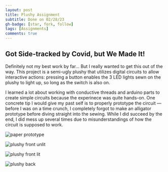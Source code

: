 ```yaml
---
layout: post
title: Plushy Assignment
subtitle: Done on 02/28/23
gh-badge: [star, fork, follow]
tags: [Assignments]
comments: true
---
```


## Got Side-tracked by Covid, but We Made It!

Definitely not my best work by far... But I really wanted to get this out of the way. This project is a semi-ugly plushy that utilizes digital circuits to allow interactive actions: pressing a button enables the 3 LED lights sewn on the plushy to light up, so long as the switch is also on. 

I learned a lot about working with conductive threads and arduino parts to create simple circuits because the experinece was quite hands-on. One concrete tip I would give my past self is to properly prototype the circuit — before I was on a time crunch, I completely forgot to make an alligator prototype before diving straight into the sewing. While I did succeed by the end, I did mess up several times due to misunderstandings of how the circuit is supposed to work. 

![paper prototype](https://weiweilu081.github.io/assets/img/plushy-prototype.jpeg)

![plushy front unlit](https://weiweilu081.github.io/assets/img/plushy-unlit-front.jpeg)

![plushy front lit](https://weiweilu081.github.io/assets/img/plushy-lit-front.jpeg)

![plushy back](https://weiweilu081.github.io/assets/img/plushy-back.jpeg)

